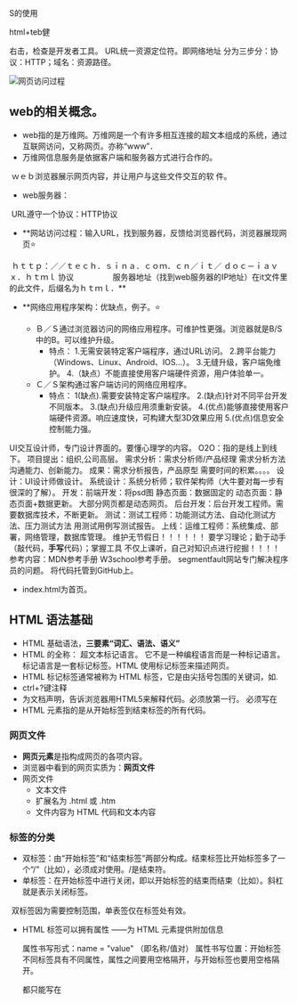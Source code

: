 S的使用

html+teb健

右击，检查是开发者工具。
URL统一资源定位符。即网络地址
分为三步分：协议：HTTP；域名：资源路径。

![网页访问过程](E:\Users\大一下学期\周一直播PPT\Screenshot_20200217_102115_com.alibaba.android.ri.jpg)

## web的相关概念。

+ web指的是万维网。万维网是一个有许多相互连接的超文本组成的系统，通过互联网访问，又称网页。亦称“www”．
+ 万维网信息服务是依据客户端和服务器方式进行合作的。

​       ｗｅｂ浏览器展示网页内容，并让用户与这些文件交互的软 件。

+ web服务器：

​       URL遵守一个协议：HTTP协议

+ **网站访问过程：输入URL，找到服务器，反馈给浏览器代码，浏览器展现网页⭐

​      ｈｔｔｐ：／／ｔｅｃｈ．ｓｉｎａ．ｃｏｍ．ｃｎ／ｉｔ／ ｄｏｃ－ｉａｖｘ．ｈｔｍｌ
      协议　　　　　服务器地址（找到web服务器的IP地址）在it文件里的此文件，后缀名为ｈｔｍｌ．**

+ **网络应用程序架构：优缺点，例子。⭐

  + Ｂ／Ｓ通过浏览器访问的网络应用程序。可维护性更强。浏览器就是B/S中的B。可以维护升级。
    + 特点：
         1.无需安装特定客户端程序，通过URL访问。
         2.跨平台能力（Windows、Linux、Android、IOS…）。
         3.无缝升级，客户端免维护。
         4.（缺点）不能直接使用客户端硬件资源，用户体验单一。
   + Ｃ／Ｓ架构通过客户端访问的网络应用程序。
      + 特点：
        1(缺点).需要安装特定客户端程序。
        2.(缺点)针对不同平台开发不同版本。
        3.(缺点)升级应用须重新安装。
        4.(优点)能够直接使用客户端硬件资源。响应速度快，可构建大型3D效果应用
        5.(优点)信息安全控制能力强。


UI交互设计师，专门设计界面的。要懂心理学的内容。
O2O：指的是线上到线下。
项目提出：组织,公司高层。
需求分析：需求分析师/产品经理
        需求分析方法
        沟通能力、创新能力。
        成果：需求分析报告，产品原型
        需要时间的积累。。。。
设计：UI设计师做设计。
     系统设计：系统分析师；软件架构师（大牛要对每一步有很深的了解）。
开发：前端开发：将psd图
    静态页面：数据固定的
    动态页面：静态页面+数据更新。
    大部分网页都是动态网页。
    后台开发：后台开发工程师。需要数据库技术，不断更新。
测试：测试工程师：功能测试方法、自动化测试方法、压力测试方法
     用测试用例写测试报告。
上线：运维工程师：系统集成、部署，网络管理，数据库管理。
     维护无节假日！！！！！！
要学习理论；勤于动手（敲代码，**手写**代码）；掌握工具
不仅上课听，自己对知识点进行挖掘！！！！
参考内容：MDN参考手册 
        W3school参考手册。
        segmentfault网站专门解决程序员的问题。
        将代码托管到GitHub上。

+ index.html为首页。

## HTML 语法基础
+ HTML 基础语法，**三要素“词汇、语法、语义”**
+ HTML 的全称： 超文本标记语言。
  它不是一种编程语言而是一种标记语言。标记语言是一套标记标签。HTML 使用标记标签来描述网页。
+ HTML 标记标签通常被称为 HTML 标签，它是由尖括号包围的关键词，如<html>.
+ ctrl+?键注释
+ <!DOCTYPE html>为文档声明，告诉浏览器用HTML5来解释代码。必须放第一行。 <meta>必须写在<head>
+ HTML 元素指的是从开始标签到结束标签的所有代码。 
### 网页文件

+ **网页元素**是指构成网页的各项内容。 
+ 浏览器中看到的网页实质为：**网页文件**
+ 网页文件
   + 文本文件
   + 扩展名为 .html 或 .htm
   + 文件内容为 HTML 代码和文本内容


 ### 标签的分类
+ 双标签：由“开始标签”和“结束标签”两部分构成。结束标签比开始标签多了一个“/”（比如<body></body>），必须成对使用。/是结束符。
+ 单标签：在开始标签中进行关闭，即以开始标签的结束而结束（比如<meta/>）。斜杠就是表示关闭标签。

​        双标签因为需要控制范围，单表签仅在标签处有效。

+ HTML 标签可以拥有属性 ——为 HTML 元素提供附加信息

   属性书写形式：name = "value" （即名称/值对）
   属性书写位置：开始标签
   不同标签具有不同属性，属性之间要用空格隔开，与开始标签也要用空格隔开。
   <meta charset="UTF-8">
   <title>Document</title>都只能写在<title>中。

###  出现结构
1.ctrl+n 创建文件
2.ctrl+s 进行保存，后缀名为.html。
3.英文状态下的！+tab键就可以出来结构。
4.一个html文件只有1个基本结构.

### 标题及内容
浏览器中，标题独占一行。<h1>……</h1>至<h6>……</h6>默认加粗。
<p>   </p>标签是段落标签，独占一行。                   

### 插图片

+ <img/>单表签，插入图片。属性：src:指明存储图像的位置。alt:为图片添加替换文本。<img src="绝对路径/文件名"/  alt=“这是一张图">
+ 相对路径：
   •图片和网页在同级目录     src="./图片名"（./可省略）

   •图片在网页的下一级目录  src="目录名称/图片名"

   •图片在网页的上一级目录  src="../图片名"  ../表一级 ../../是上两级。

Ø优点：文件夹被移动，其内部文件的相对路径不变。 
注意：
  1.不要使用本机绝对路径，推荐使用相对路径
  2.图片文件单独存放在一个文件夹中
  3.图片文件夹与页面文件放在同一个目录下

属性：

  alt 属性用于指定图片的替换文字,当图片不能正常显示时,则显示 alt 中的文字,表达要传递的信息。（5分）

​    title 属性用于设置当前对象的说明信息。作用是当用户将鼠标指向图片时，提示给用户的信息。⭐

### 超链接

eg:<a href=" ww w. baidu.com"> 百度</a>

eg:<a  href="1.html" target= "_blank">1.html</a>

+ href 值为空时，表页面刷新

+ href值为#时表防止刷新，并跳转到页面顶部。
+ target="_blank"(在新窗口打开)
  target="_self"(在当前窗口打开)“默认状态”

### 列表

+ 无序列表<ul>双标签，默认表现为黑点。

   <li>写在里面 </li> 列表  独占一行

+ 有序列表<ol>双标签，默认表现为1. 2. 3.

   <li> </li> 列表  独占一行

+ <strong></strong>字体加粗。

+ <br />换行

+ <hr /> 分割线

## 第三章
### 网页中插入表格

+ html没有列的概念，只有行的概念。默认是没有边框的。

  <table border="1"></table>定义表格。只能嵌套行。

+ + table只能嵌套captionn tr
  + tr只能嵌套th td 
  + <tr></tr>一行写在里面。
  + <th></th>写表头，加粗。
  + <td></td>表一个单元格。

+ table标签里插的：

  属性：border:表格边框宽度；
              bordercolor:表格边框颜色；
              background:表格背景图；
              bgcolor：表格背景颜色；

  eg:<table border="1" 
  background="/i/eg_bg_07.gif">

  ​            cellspacing:单元格与单元格间距离
              cellpadding:单元格中文字与边缘的距离。

  ​            width :      规定表格元素的宽度（pixels或%）
              height :     规定表格元素的高度（pixels或%）

  ​            colspan ：跨列合并 colspan="2"
              rowspan:跨行合并 rowspan="2"

  ​            align：      表格的对齐方式（left  center  right)

  ​            align="center" left right

  ​            caption ：表格主题。

  ​            <caption>成绩单</caption>表格标题
             

###网页中插入表单
+ <form></form>表单区域，表单的开始和结束。<form></form>可以嵌套<table></table>;也可以互换。

#### 相关属性：

+ action：   规定向何处发送提交的表单数据。值：URL

+ method：规定以何种方式将表单数据传送到服务器。值：get/post
  + get :信息在地址栏内展现
  + post:信息在地址栏内不展现

  所有表单控件都必须放在<form></form>标签之间，否则用户输入的信息无法提交到服务器！

  <input />（单表签）（不独占一行）
+ 文本框
eg: 填写用户名：

```
  <form>
     <input type = "text" name = "名称" value = "文本" />
</form>

```
1. type：当type = "text"时，输入框为文本输入框。

2. name：为输入框命名，以备后台程序使用。

3. value：为输入框设置默认值。(一般起到提示作用)**文本框中会出现文本二字。**

+ 密码框：

    type="password"
    <input type = "password" name = "名称" value = "文本" />
    name为和后台打交道使用。

    **密码框会出现2个黑点遮住的文本二字，如果value值什么都没写，就没有黑点遮盖。**

+ 单选框：

   1.type : 当 type = "radio" 时，控件为单选框

   2.value：提交数据到服务器的值。

   3.name：为控件命名。

   4.checked：当添加 checked 时，该选项默认选中。
```  
  <form>
<input type = "radio"  value = "Male"      name = "sex"  checked />男（男是给人看的）
<input type = "radio"  value = "feMale"   name = "sex"  />女
  </form>  （name值要一样，value值要不一样）
```
​         (checked：属于布尔属性，写了就有，没写就没有·。)

+ 复选框：checkbox是复选框。

  1. type : 当 type =“checkbox” 时，控件为复选框。
  2. value：提交数据到服务器的值。
  3. name：为控件命名。
  4. checked：当添加 checked 时，该选项默认选中。
```
<form>
<input type = "checkbox"  value = "good1"  name = "goods" />    I have a bike 
<input type = "checkbox"  value = "good2"  name = "goods" />     I have a car 
</form>
```
+ 当 type 属性值为 file 时，用于文件上传。

```
<form>
     <input type = "file" name = "files" />
</form>
```
​       上面会自动出现选择文件四个字的。

+ 按钮：

   提交按钮：type="submit"提交表单信息到服务器
   重置按钮：type="reset"重置表单信息至初始状态
   普通按钮：type="button"
   不是提交一些数据的，不用写name。

```
 <form>
     <input type="submit" value="提交" name="su" />
     <input type="reset"  value="重置" name="re" />
     <input type="button" value="按钮" name="bu" />
</form> 
```
* **按钮的长宽设置包含内边距内容和边框。**

+ 多行文本域

  标签：<textarea></textarea>
  相关属性：
  rows：规定文本区内可见行数。(默认)
  cols：规定文本区内可见列数。（默认）
  value体现在标签之间。

```
<form>
      <textarea  name = "cat " rows = "3" cols = "30"> 
             The cat was playing in the garden.
      </textarea>
 </form> 
```
+ 下拉列表：

<select></select> 元素定义下拉列表
<option></option> 定义待选择的选项
默认把首个选项显示为被选选项，可通过添加 selected 属性设置默认选项

```
<form>
     <select name = "class">
          <option value = "one"  selected> 软件一班 </option>
          <option value = "two"> 软件二班 </option>
          <option value = "three"> 软件三班 </option>
       </select>
</form> 
```
（此时value给后台看，标签间的内容给用户看。）

+ checked    selected也是布尔属性。

​       disabled表示此输入框不可以使用。布尔属性。

## CSS语言
### 介绍：
+ CSS 是 Cascading Style Sheets 的缩写。译作「层叠样式表」。
+ CSS 是用于(增强)控制网页样式并允许将**样式与网页内容**分离的一种声明式语言。
+ 选择器{ 属性：属性值；属性：属性值 ; ……}一个声明（属性加属性值）之间用分号隔开。

### 选择器
#### 标签选择器 —— 选择器是 HTML 标签
```
<style>
        p {
            color: red;
            font-size: 14px;
        }

        h1 {
            color: green;
            font-size: 50px;
        }       
    </style>
```
#### 类选择器   以“.”开头定义的选择器
影响所有以 class 属性引用该类的标签样式。
   (注意：类名的第一个字符不能使用数字！)
元素可以加入多个类。把各个类名放在 class 属性中，各个类名之间用**一个空格分隔**，类名的**顺序并不重要。**
  有两个名字时，两个效果都会出现，如果矛盾了，就会后面的覆盖前面的。
  eg:.red.font {

     color:purple;
    
     }

#### lD选择器 —— 以“#”开头定义的选择器 ð��\
影响以 id 属性引用该选择符的标签样式。
单一页面中，一个 id 选择器**只能使用一次！**
```
<style>
        #red {
            color: red;
            font-size: 14px;
        }
</style>
<body>
<p id="red">这是第二个段落。</p>
</body>
```
ID属性值只能有一个！！
### CSS语法
将 CSS 样式与 HTML 的内容整合有三种方式：⭐

- 行内样式

- 页内样式

- 外部样式

  

- 行内样式 —— 在元素标签内通过 style 属性添加样式

 `<h1 style="color:red; font-size:28px;">我是标题</h1>`⭐
 用途：指定网页中个别元素的显示效果。不符合样式与内容分离原则，不推荐使用。

+ 页内样式 —— 在 head 内的 style 标签内添加样式

  用途：对页面中某些标签或元素设置样式风格。控制当前页面样式，维护较困难。
   style标签可以有多个。
  type="text/css"在style标签中的属性，可省略。

+ 外部样式 —— 引用外部建立的 .css 文件
  <link rel="stylesheet" type="text/css" href="E:\Users\大一下学期\web开发\1.css" />

  (固定的这个样子，.css文件中直接写a{color:red;}即可)
  用途：可同时控制多个页面，适用于各类大型网站，**可用性最强，推荐使用。复用程度最高**。

####优先级问题
+ 样式优先级：
  ID选择器 > 类选择器 > 标签选择器（前提：作用于同一标签时）
  行内样式 > 页内样式 > 外部样式（前提：先引进外部元素，再写页内元素，就近原则，距离元素最近的样式优先级最高）

+ css的权重
   权重高优先级高。
    重值：（可累加）
   行内样式                                                                1000
   id选择器                                                                100
   类选择器、属性选择器和伪类选择器（hover）10

   (标签选择器)元素和伪元素 （:after; :before;)   1                                 

+ ！important  允许开发人员强制应用某样式。（写在属性值后面分号前面）
#### CSS的两大特点（重要的）
+ CSS 样式的叠加
  多个样式，在同一内容上共同实现，叫做 CSS 样式的叠加。
+ CSS 样式的可继承性
  文档中的某些元素，将沿用为其父元素所设置的样式，这种特点叫做 CSS样式的可继承性。（超链接比较特殊 不能继承父的**颜色标签** 其他的可以继承）只有单独给a标签写color标签
#### CSS注释
+ CSS 注释方法：/*…*/  多行注释
+ html 注释方法：注释标签 <!-- 与 -->       
#### 群组选择器：
```css
p,ul{
    color:blue;
}
ul {
    font:12px;
}
```



###  CSS基本样式修饰 

#### 字体属性

1.字体系列：font-family

+ 设置一种字体

​     font-family : '宋体' ;

+ 设置多种字体

​     font-family : '宋体', '仿宋', 'Times New Roman' ;

​    若用户系统里有宋体，用宋体，无宋体则用仿宋……

2.字体大小：font-size

+ 设置字体大小为绝对值

   font-size : 20px;

   将文本设置为指定的大小，不允许用户在浏览器中改变文本大小。

+ 设置字体大小为相对值

   font-size : 2em;（或 font-size : 200%;）

   相对于父级元素来设置大小。允许用户改变文本大小 

   2em=2*父级元素字大小

   若未规定字体大小，普通文本的默认大小是 16 像素 (16px=1em)。



3.字体样式：font-style

​     normal正常（默认）;italic 斜体；oblique  倾斜；inherit  继承父元素；

4.字体粗细 font-weight      关键字设置字体粗细

  Øfont-weight : bolder;

  Ø属性值：lighter（比默认值细） 、normal （正常值） 、 bold（粗体）、bolder （加粗体）

 数字设置字体粗细

  Øfont-weight：900;

  Ø属性值取值范围为 100~900

  Ø400 等同于 normal，而 700 等同于 bold 

5.字体综合属性 font

​      在一个声明中设置所有属性

•font：italic  bold  36px  '宋体';(中间用空格隔开)

•font：36px  '宋体'；

+ 设置顺序

  •font-style  font-weight   font-size  font-family

  •综合属性必须指定**字体大小**和**字体系列**

  •未设置的属性会使用默认值

#### + 文本相关属性  

1.文本缩进：text-indent

+ Ø设置段落元素的第一行缩进方式

  •text-indent : 2em;

  •text-indent : -3em; （悬挂缩进）

  •属性值可为绝对值（px），也可为相对值（em）

  Ø实战技巧

  •常用于设置段落的首行缩进

  •推荐将缩进设置成相对值，这种方式可以保证不论文字字号为多大，始终能够缩进大小为2个文字的位置。

2.水平对齐：text-align

+ •常用属性值有三种：left（左对齐） 、center（居中对齐）、right（右对齐）

  •text-align:left；

 + 默认左对齐

  

3.文本修饰：text-decoration

+ 属性值：none（无装饰）, overline（上划线）, underline（下划线），line-through（删除线）

  text-decoration : underline
+ a 元素默认有下划线，其他元素默认值为 none
  可用来去掉浏览器给 <a> 加的默认的下划线



4.字符转换：text-transform

+ 设置文本的大小写

  •text-transform：uppercase;

+ 属性值：

  •none： 不改变所写的大小写。

  •uppercase：把所有的字母转换成大写

  •lowercase：把所有的字母转换成小写

  •capitalize：只对每个单词的首字母大写

5.行高：line-height：1.5em；行高是第一行上面到第二行上面，所以数不可以小于1.

+ 设置行与行之间的距离

  属性值表示方式：

  •固定值（如：line-height : 36px; ）

  •相对值（如：line-height : 1.5em;）基于当前字体尺寸

+ 实战技巧

  一般行高是文字的 1.5~1.8 倍最为合适

  行间距不允许使用负值

 6.文本颜色：color

+ •color : green;

  •color : #008000;

  •color : rgb(0,128,0);

+ 缩写

  + \#ff0000   =  #f00

    \#00ff00   =  #0f0

    \#eeeeee  =  #eee

    缩写时有一个无法缩写你也不可以缩写。

#### 超链接的样式设置

+ 超链接的四种状态
  + 未被访问的超链接 a:link
  + 鼠标经过的超链接 a:hover
  + 链接被点击的那一刻 a:active
  + 访问过的超链接 a:visited

   l可对超链接的四种不同状态设置不 同样式 。

+ Ø设置超链接的多种状态（≥2）时，需要按特定顺序设置

     :link，:visited，:hover，:active

      llink 和 visited 只用于超链接 :

##### 伪类

+ focus 示例：设置input元素获得焦点时的样式

  ```css
  input:focus
  {
      background-color:yellow;
  }
  ```

  

  first-child 示例：设置列表第一个元素的样式

  `ul li:first-child{ background:green;}`

+ link 和 visited 只用于超链接

  其他可用于各种 HTML 元素

  示例：设置 div 鼠标效果

  hover 设置鼠标滑过效果

  active 设置鼠标点击效果

#### 背景的样式设置

+ 背景相关属性  

  + 背景色   ：background-color

    + 所有元素可设置背景色
    + 背景默认颜色是透明色
    + background-color : gray;
    + background-color : #808080；
    + background-color : rgb(128,128,128);
  + 背景图片：background-image

    + 例如：p { background-image : url(image/1.png);} 
  + 背景重复：background-repeat
    + repeat  默认。背景图像会在垂直方向和水平方向重复。
    + repeat-x 在水平方向重复
    + repeat-y 在垂直方向重复
    + no-repeat 背景图像只显示一次
    + inherit 从父元素继承background-repead属性的设置。
    + 可继承属性
  + 背景定位：background-position：70%；
     + 前提是l图像平铺模式设置为 no-repeat 。
     +  属性值: center或百分比
     + background-position 的默认值是 0% 0%，在功能上相当于 top left 
     + lbackground-position : 长度值； 长度值是指距离元素左上角的距离 
  + background(综合设置)
    在一个声明中设置所有背景属性  无顺序要求

+ span无语意标签

#### 列表常用样式
+ 列表标志类型：

  list-style-type  属性值：PPT45页（可以继承的属性）

  none：无标记。disc：默认。标记是实心圆。circle：标记是空心圆。square：标记是实心方块。decimal：标记是数字。

+ 列表标志图像：list-style-image

  + 使用图像来替换列表项的标记

     list-style-image : url（ images/arrow.png );

     列表标志位置：list-style-position

+ 设置列表标记的位置

  + list-style-position : inside;

  + 属性值：

    •outside：默认值。标记位于文本的左侧

    •inside：标记放置在文本以内

+ 列表综合属性

  ​	一个声明中设置所有的列表属性。

  list-style : url(images/arrow.png)  outside  circle;
  list-style : url(images/arrow.png)  inside  circle;

  |  字体修饰   |    文本修饰     | 超链接修饰 |      背景修饰       |      列表修饰       |
  | :---------: | :-------------: | :--------: | :-----------------: | :-----------------: |
  | font-family |   text-indent   |   a:link   |  background-color   |   list-style-type   |
  |  font-size  |   text-align    | a:visited  |  background-image   |  list-style-image   |
  | font-weight |      color      |  a:hover   |  background-repeat  | list-style-position |
  | font-style  |   line-height   |  a:active  | background-position |     list-style      |
  |    font     | text-decoration |            |     background      |                     |

  


## 第六章 盒子模型

* Web 中的盒子：一个矩形区域，内容包裹在盒子中。盒子的堆叠与嵌套形成整个页面的内容排布。

* 盒子的作用：

   * 页面内容的容器 。
   *  通过盒子与盒子的嵌套、堆叠，控制页面内容的展示位置（布局） 

* 属性：**内容 边框 内边距 外边距。**

* 每个盒子具有的特征：

   大小（width、height）

   边框（border）

   内边距（padding）

   外边距（margin）

* 大小
  内容区域的大小，像素。

* 边框
  边框的宽度：border-width : 5px;
  边框的样式：border-style : solid;
  边框的颜色：border-color : red;

* 内边距：padding

* 外边距：margin

* 也可以上下左右边框依次设置。

   * border-top-color : #cccccc; 

   * border-right-color : #cccccc;

   * border-bottom-color : #cccccc;

   * border-left-color : #cccccc；

   * border-width：20px 10px 30px 0px;⭐
* outline:不属于盒模型，不占据浏览器的位置，可用他代替border属性。outline:3px solid red;
  
#### 块级元素与行内元素

*  块级元素（block  level element）

  •元素在显示时会**独占一行**，并同时具有宽、高、内外边距特征。

  •举例：<p>

* 行内元素（inline element）

  •在显示时通常**不会以新行开始**，横向排列，到最右端自动折行。

  •举例：<a>

  •盒子模型的四个特征不全具备。**不具备上下外边距。**

* 行块级 ** input   img**  含有盒子模型的四个特征。**不独占一行**

* display属性

  - 用于指定 HTML 标签的显示方式 

  - 属性值：关键字

    •常用的有 4 个

  - - block     将元素显示为块级元素，该元素前后会带有换行符 
    - inline     元素会被显示为行内元素，该元素前后没有换行符 
    - inline-block     行内块元素 
    - none     该元素不会被显示 

+ 重置样式(清零)

  + *{

  ​      padding：0px；

  ​      margin：0px；

    }
  + a{
     text-decoration:none;
     }
  + ul{
     list-style-type:none;
      }
  + .clearfix:after{
           content:'';
           display:block;
           height:0;
           clear:both;
         }
+ 透明度设置（可继承属性）
    + img { 
      opacity:0.4;  
       } 默认值是1，范围0~1
    + opacity:opaticy设置的透明度会把其所有内容和元素都设置为透明的，rgba设置的透明度只会把设置为该属性所对应的操作设置为透明的。
+ div标签（块级） span标签（行级） 布局用
+ 居中问题

  1. 水平居中（text-align:center padding-right padding-left margin:0 auto;） 
  2. 垂直居中(padding-top padding-bottom line-height)



##  第七章 网页布局     

+ 布局标签 —— div
  + 相当于一个容器（盒子）
  + 具有盒子模型的所有属性，布局时用来控制元素之间的距离和相对位置
  + 可以把文档分割为独立的、不同的部分
  + 通过 id 或 class 属性区分不同的容器

### 布局方法

+ float 浮动

  + float: none | left  | right 

  + 一个元素被设置float  则变成行块级

  + lfloat的初衷 —— 文字环绕图片效果

    给图片设置浮动，文字会往上跑。

+ 浮动（float）注意事项
   + 浮动元素距离父元素边框的位置，是该侧的父元素 padding +自身 margin 的值
   + 通常不会超过父元素的边界
   + 元素一旦浮动就不属于父元素了
   + 浮动元素不会相互重叠
   + 不能上下浮动，通常只设左/右一种浮动即可
   + 如果父元素宽度不够，浮动元素会另起一行显示

+ 父元素高度塌陷解决办法
   + 1.给父元素设置高度
   + 2.清除浮动 —— clear   用来设置该元素边上没有其他元素可以浮动
       + clear: left / right / both / none 
           left：不允许左边有浮动的元素
           right：不允许右边有浮动的元素
           both：不允许左右两边有浮动的元素
           none：默认值，可以浮动
   + 3.清除浮动 —— 伪元素（标签） :after  :before，并搭配属性 clear:both;（用的最多）
    + 4.溢出处理 —— overflow ：；PPT28页
        + 4.清除浮动 —— overflow: hidden;  "
           + 父元素不设高度并且子元素浮动时，使父元素高度**自动适应**子元素高度
           + 修剪非浮动元素的溢出部分，而父元素会适应浮动元素。写在父元素之中。

+ position 定位

  + static 默认值，没有定位。元素出现在正常的流中 。

  + 相对定位 relative

      与 left，right，top，bottom 等属性共同使用；

      以自身本应在的位置为参照物；

      保留自身位置；下面的元素不会到上面。

     + 绝对定位 —— position : absolute;

         + 与 left，right，top，bottom 等属性共同使用
         + 若祖先元素已定位，则以该祖先元素为参照物
         + 若祖先元素未定位，则以 body 元素为参照物
         + 不保留自身位置。
         + 绝对定位对称设置 

  + 固定定位——  position : fixed; 

       + 与 left，right，top，bottom 等属性共同使用

       +  以浏览器窗口为参照物进行定位

   + lfloat 和 position 不同点 

         + position 与 top、left 等配套使用
         + float 位置移动通过 margin、padding 等实现
         + overflow 和 clear 对 position 无效
         + 布局通常使用 float，而不是 position

   + 堆叠顺序  ——  z-index（只有定位的元素才有的效果）

        + 用于体现元素在 Z 轴空间的堆叠关系
        + 仅能在定位元素上奏效
        + 大部分情况以数字为取值
        + 可为多个元素设置
        + 定位的在未定位的上面，都定位了默认写在后面的在上面。定位元素默认z-index=1而非定位元素默认为0

  + 基线问题：vertical-align:bottom;       

注意：按钮的宽和高是包含了内容，padding，边框的。⭐

​           一个元素如果进行了浮动或者绝对定位，那么他就没有了自己的大小了，是由里面的内容撑起来的。

​           超链接的字体颜色无法继承。

​           小tip:当text-align:center;不起作用时，可以把参照的元素设置为行快级元素即可。⭐

​            在普通文档流中，垂直的盒子会出现外边距合并，但是浮动的和定位的时候不会合并。

​          CSS选择器的解析顺序是从右到左的，所以不可以出现选择层级过长。

​           定位时向右和向下是正值。⭐

​         鼠标变小手：cursor:pointer;

​           二级菜单隐藏时用  diaplay:none;

​         绝对定位和浮动一样会脱离文档流，像飘起了一样，二级菜单里需要二级菜单相对于一级菜单进行绝对定位。否则下面的内容会掩盖二级菜单。⭐

​           二级菜单里的对称线设置，用到before，after的伪类元素。重要（⭐）